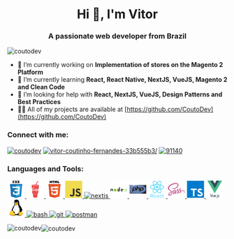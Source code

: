 <h1 align="center">Hi 👋, I'm Vitor</h1>
<h3 align="center">A passionate web developer from Brazil</h3>

<p align="left">
	<img
		src="https://komarev.com/ghpvc/?username=coutodev&label=Profile%20views&color=73499c&style=flat"
		alt="coutodev"
	/>
</p>

  - 🔭 I’m currently working on **Implementation of stores on the Magento 2 Platform** 
  - 🌱 I’m currently learning **React, React Native, NextJS, VueJS, Magento 2 and Clean Code** 
  - 🤝 I’m looking for help with **React, NextJS, VueJS, Design Patterns and Best Practices** 
  - 👨‍💻 All of my projects are available at [https://github.com/CoutoDev](https://github.com/CoutoDev)

<h3 align="left">Connect with me:</h3>
<p align="left">
	<a href="https://dev.to/coutodev" target="blank"
		><img
			align="center"
			src="https://cdn.jsdelivr.net/npm/simple-icons@3.0.1/icons/dev-dot-to.svg"
			alt="coutodev"
			height="30"
			width="40"
	/></a>
	<a
		href="https://linkedin.com/in/vitor-coutinho-fernandes-33b555b3/"
		target="blank"
		><img
			align="center"
			src="https://cdn.jsdelivr.net/npm/simple-icons@3.0.1/icons/linkedin.svg"
			alt="vitor-coutinho-fernandes-33b555b3/"
			height="30"
			width="40"
	/></a>
	<a href="https://pt.stackoverflow.com/users/91140" target="blank"
		><img
			align="center"
			src="https://cdn.jsdelivr.net/npm/simple-icons@3.0.1/icons/stackoverflow.svg"
			alt="91140"
			height="30"
			width="40"
	/></a>
</p>

<h3 align="left">Languages and Tools:</h3>
<p align="left">
	<a href="https://www.w3schools.com/css/" target="_blank">
		<img
			src="https://raw.githubusercontent.com/devicons/devicon/master/icons/css3/css3-original-wordmark.svg"
			alt="css3"
			width="40"
			height="40"
		/>
	</a>
	<a href="https://gulpjs.com" target="_blank">
		<img
			src="https://raw.githubusercontent.com/devicons/devicon/master/icons/gulp/gulp-plain.svg"
			alt="gulp"
			width="40"
			height="40"
		/>
	</a>
	<a href="https://www.w3.org/html/" target="_blank">
		<img
			src="https://raw.githubusercontent.com/devicons/devicon/master/icons/html5/html5-original-wordmark.svg"
			alt="html5"
			width="40"
			height="40"
		/>
	</a>
	<a
		href="https://developer.mozilla.org/en-US/docs/Web/JavaScript"
		target="_blank"
	>
		<img
			src="https://raw.githubusercontent.com/devicons/devicon/master/icons/javascript/javascript-original.svg"
			alt="javascript"
			width="40"
			height="40"
		/>
	</a>
	<a href="https://nextjs.org/" target="_blank">
		<img
			src="https://cdn.worldvectorlogo.com/logos/nextjs-3.svg"
			alt="nextjs"
			width="40"
			height="40"
		/>
	</a>
	<a href="https://nodejs.org" target="_blank">
		<img
			src="https://raw.githubusercontent.com/devicons/devicon/master/icons/nodejs/nodejs-original-wordmark.svg"
			alt="nodejs"
			width="40"
			height="40"
		/>
	</a>
	<a href="https://www.php.net" target="_blank">
		<img
			src="https://raw.githubusercontent.com/devicons/devicon/master/icons/php/php-original.svg"
			alt="php"
			width="40"
			height="40"
		/>
	</a>
	<a href="https://reactjs.org/" target="_blank">
		<img
			src="https://raw.githubusercontent.com/devicons/devicon/master/icons/react/react-original-wordmark.svg"
			alt="react"
			width="40"
			height="40"
		/>
	</a>
	<a href="https://sass-lang.com" target="_blank">
		<img
			src="https://raw.githubusercontent.com/devicons/devicon/master/icons/sass/sass-original.svg"
			alt="sass"
			width="40"
			height="40"
		/>
	</a>
	<a href="https://www.typescriptlang.org/" target="_blank">
		<img
			src="https://raw.githubusercontent.com/devicons/devicon/master/icons/typescript/typescript-original.svg"
			alt="typescript"
			width="40"
			height="40"
		/>
	</a>
	<a href="https://vuejs.org/" target="_blank">
		<img
			src="https://raw.githubusercontent.com/devicons/devicon/master/icons/vuejs/vuejs-original-wordmark.svg"
			alt="vuejs"
			width="40"
			height="40"
		/>
	</a>
	<a href="https://www.linux.org/" target="_blank">
		<img
			src="https://raw.githubusercontent.com/devicons/devicon/master/icons/linux/linux-original.svg"
			alt="linux"
			width="40"
			height="40"
		/>
	</a>
	<a href="https://www.gnu.org/software/bash/" target="_blank">
		<img
			src="https://www.vectorlogo.zone/logos/gnu_bash/gnu_bash-icon.svg"
			alt="bash"
			width="40"
			height="40"
		/>
	</a>
	<a href="https://git-scm.com/" target="_blank">
		<img
			src="https://www.vectorlogo.zone/logos/git-scm/git-scm-icon.svg"
			alt="git"
			width="40"
			height="40"
		/>
	</a>
	<a href="https://postman.com" target="_blank">
		<img
			src="https://www.vectorlogo.zone/logos/getpostman/getpostman-icon.svg"
			alt="postman"
			width="40"
			height="40"
		/>
	</a>
</p>

<p>
	<img
		align="left"
		src="https://github-readme-stats.vercel.app/api/top-langs?username=coutodev&show_icons=true&theme=synthwave&locale=en&layout=compact"
		alt="coutodev"
	/>
</p>

<p>
	<img
		align="center"
		src="https://github-readme-stats.vercel.app/api?username=coutodev&show_icons=true&theme=synthwave&title_color=e06ae2&text_color=9058b6&locale=en"
		alt="coutodev"
	/>
</p>
